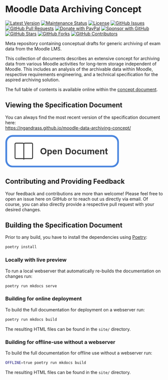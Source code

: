 # Moodle Data Archiving Concept

[![Latest Version](https://img.shields.io/github/v/release/ngandrass/moodle-data-archiving-concept)](https://github.com/ngandrass/moodle-data-archiving-concept/releases)
[![Maintenance Status](https://img.shields.io/maintenance/yes/9999)](https://github.com/ngandrass/moodle-data-archiving-concept/)
[![License](https://img.shields.io/github/license/ngandrass/moodle-data-archiving-concept)](https://github.com/ngandrass/moodle-data-archiving-concept/blob/master/LICENSE)
[![GitHub Issues](https://img.shields.io/github/issues/ngandrass/moodle-data-archiving-concept)](https://github.com/ngandrass/moodle-data-archiving-concept/issues)
[![GitHub Pull Requests](https://img.shields.io/github/issues-pr/ngandrass/moodle-data-archiving-concept)](https://github.com/ngandrass/moodle-data-archiving-concept/pulls)
[![Donate with PayPal](https://img.shields.io/badge/PayPal-donate-orange)](https://www.paypal.me/ngandrass)
[![Sponsor with GitHub](https://img.shields.io/badge/GitHub-sponsor-orange)](https://github.com/sponsors/ngandrass)
[![GitHub Stars](https://img.shields.io/github/stars/ngandrass/moodle-data-archiving-concept?style=social)](https://github.com/ngandrass/moodle-data-archiving-concept/stargazers)
[![GitHub Forks](https://img.shields.io/github/forks/ngandrass/moodle-data-archiving-concept?style=social)](https://github.com/ngandrass/moodle-data-archiving-concept/network/members)
[![GitHub Contributors](https://img.shields.io/github/contributors/ngandrass/moodle-data-archiving-concept?style=social)](https://github.com/ngandrass/moodle-data-archiving-concept/graphs/contributors)

Meta repository containing conceptual drafts for generic archiving of exam data from the Moodle LMS.

This collection of documents describes an extensive concept for archiving data from various Moodle activities for
long-term storage independent of Moodle. This includes an analysis of the archivable data within Moodle, respective
requirements engineering, and a technical specification for the aspired archiving solution.

The full table of contents is available online within the [concept document](https://ngandrass.github.io/moodle-data-archiving-concept/).


## Viewing the Specification Document

You can always find the most recent version of the specification document here: \
https://ngandrass.github.io/moodle-data-archiving-concept/

[![Open concept document](docs/assets/images/btn-open-document.png)](https://ngandrass.github.io/moodle-data-archiving-concept/)


## Contributing and Providing Feedback

Your feedback and contributions are more than welcome! Please feel free to open an issue here on GitHub or to reach out
us directly via email. Of course, you can also directly provide a respective pull request with your desired changes.


## Building the Specification Document

Prior to any build, you have to install the dependencies using [Poetry](https://python-poetry.org/):

```bash
poetry install
```

### Locally with live preview

To run a local webserver that automatically re-builds the documentation on changes run:

```bash
poetry run mkdocs serve
```

### Building for online deployment

To build the full documentation for deployment on a webserver run:

```bash
poetry run mkdocs build
```

The resulting HTML files can be found in the `site/` directory.

### Building for offline-use without a webserver

To build the full documentation for offline use without a webserver run:

```bash
OFFLINE=true poetry run mkdocs build
```

The resulting HTML files can be found in the `site/` directory.
